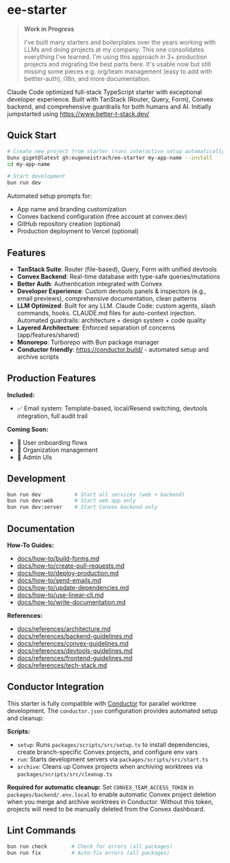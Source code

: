 # ee-starter

> **Work in Progress**
>
> I've built many starters and boilerplates over the years working with LLMs and doing projects at my company. This one consolidates everything I've learned. I'm using this approach in 3+ production projects and migrating the best parts here. It's usable now but still missing some pieces e.g. org/team management (easy to add with bettter-auth), i18n, and more documentation.

Claude Code optimized full-stack TypeScript starter with exceptional developer experience. Built with TanStack (Router, Query, Form), Convex backend, and comprehensive guardrails for both humans and AI. Initially jumpstarted using https://www.better-t-stack.dev/


## Quick Start

```bash
# Create new project from starter (runs interactive setup automatically)
bunx giget@latest gh:eugeneistrach/ee-starter my-app-name --install
cd my-app-name

# Start development
bun run dev
```

Automated setup prompts for:
- App name and branding customization
- Convex backend configuration (free account at convex.dev)
- GitHub repository creation (optional)
- Production deployment to Vercel (optional)

## Features

- **TanStack Suite**: Router (file-based), Query, Form with unified devtools
- **Convex Backend**: Real-time database with type-safe queries/mutations
- **Better Auth**: Authentication integrated with Convex
- **Developer Experience**: Custom devtools panels & inspectors (e.g., email previews), comprehensive documentation, clean patterns
- **LLM Optimized**: Built for any LLM. Claude Code: custom agents, slash commands, hooks. CLAUDE.md files for auto-context injection. Automated guardrails: architecture + design system + code quality
- **Layered Architecture**: Enforced separation of concerns (app/features/shared)
- **Monorepo**: Turborepo with Bun package manager
- **Conductor friendly**: https://conductor.build/ - automated setup and archive scripts

## Production Features

**Included:**
- ✅ Email system: Template-based, local/Resend switching, devtools integration, full audit trail

**Coming Soon:**
- 🚧 User onboarding flows
- 🚧 Organization management
- 🚧 Admin UIs

## Development

```bash
bun run dev           # Start all services (web + backend)
bun run dev:web       # Start web app only
bun run dev:server    # Start Convex backend only
```

## Documentation

<!-- [auto-generated] packages/scripts/src/update-docs.ts -->
**How-To Guides:**
- [docs/how-to/build-forms.md](docs/how-to/build-forms.md)
- [docs/how-to/create-pull-requests.md](docs/how-to/create-pull-requests.md)
- [docs/how-to/deploy-production.md](docs/how-to/deploy-production.md)
- [docs/how-to/send-emails.md](docs/how-to/send-emails.md)
- [docs/how-to/update-dependencies.md](docs/how-to/update-dependencies.md)
- [docs/how-to/use-linear-cli.md](docs/how-to/use-linear-cli.md)
- [docs/how-to/write-documentation.md](docs/how-to/write-documentation.md)

**References:**
- [docs/references/architecture.md](docs/references/architecture.md)
- [docs/references/backend-guidelines.md](docs/references/backend-guidelines.md)
- [docs/references/convex-guidelines.md](docs/references/convex-guidelines.md)
- [docs/references/devtools-guidelines.md](docs/references/devtools-guidelines.md)
- [docs/references/frontend-guidelines.md](docs/references/frontend-guidelines.md)
- [docs/references/tech-stack.md](docs/references/tech-stack.md)
<!-- [/auto-generated] -->

## Conductor Integration

This starter is fully compatible with [Conductor](https://conductor.build/) for parallel worktree development. The `conductor.json` configuration provides automated setup and cleanup:

**Scripts:**
- `setup`: Runs `packages/scripts/src/setup.ts` to install dependencies, create branch-specific Convex projects, and configure env vars
- `run`: Starts development servers via `packages/scripts/src/start.ts`
- `archive`: Cleans up Convex projects when archiving worktrees via `packages/scripts/src/cleanup.ts`

**Required for automatic cleanup:**
Set `CONVEX_TEAM_ACCESS_TOKEN` in `packages/backend/.env.local` to enable automatic Convex project deletion when you merge and archive worktrees in Conductor. Without this token, projects will need to be manually deleted from the Convex dashboard.

## Lint Commands

```bash
bun run check        # Check for errors (all packages)
bun run fix          # Auto-fix errors (all packages)
```
